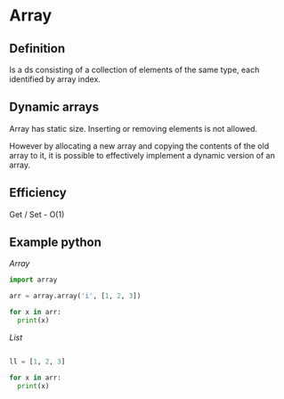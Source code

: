 # Array

## Definition

Is a ds consisting of a collection of elements of the same type, each identified by array index.

## Dynamic arrays

Array has static size. Inserting or removing elements is not allowed.

However by allocating a new array and copying the contents of the old array to it, it is possible to effectively implement a dynamic version of an array.

## Efficiency

Get / Set - O(1)

## Example python

*Array*

```python
import array

arr = array.array('i', [1, 2, 3])

for x in arr:
  print(x)
```

*List*
```python

ll = [1, 2, 3]

for x in arr:
  print(x)
```
